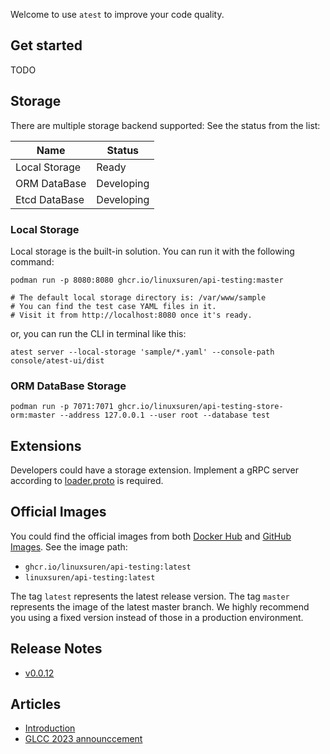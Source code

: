 Welcome to use `atest` to improve your code quality.

## Get started
TODO

## Storage
There are multiple storage backend supported: See the status from the list:

| Name | Status |
|---|---|
| Local Storage | Ready |
| ORM DataBase | Developing |
| Etcd DataBase | Developing |

### Local Storage
Local storage is the built-in solution. You can run it with the following command:

```shell
podman run -p 8080:8080 ghcr.io/linuxsuren/api-testing:master

# The default local storage directory is: /var/www/sample
# You can find the test case YAML files in it.
# Visit it from http://localhost:8080 once it's ready.
```

or, you can run the CLI in terminal like this:

```shell
atest server --local-storage 'sample/*.yaml' --console-path console/atest-ui/dist
```

### ORM DataBase Storage

```shell
podman run -p 7071:7071 ghcr.io/linuxsuren/api-testing-store-orm:master --address 127.0.0.1 --user root --database test
```

## Extensions
Developers could have a storage extension. Implement a gRPC server according to [loader.proto](../pkg/testing/remote/loader.proto) is required.

## Official Images
You could find the official images from both [Docker Hub](https://hub.docker.com/r/linuxsuren/api-testing) and [GitHub Images](https://github.com/users/LinuxSuRen/packages/container/package/api-testing). See the image path:

* `ghcr.io/linuxsuren/api-testing:latest`
* `linuxsuren/api-testing:latest`

The tag `latest` represents the latest release version. The tag `master` represents the image of the latest master branch. We highly recommend you using a fixed version instead of those in a production environment.

## Release Notes
* [v0.0.12](release-note-v0.0.12.md)

## Articles
* [Introduction](introduce-zh.md)
* [GLCC 2023 announccement](glcc-2023-announce.md)
